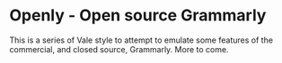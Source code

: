 # Openly - Open source Grammarly

This is a series of Vale style to attempt to emulate some features of the commercial, and closed source, Grammarly. More to come.
